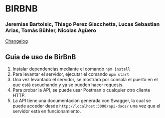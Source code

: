 # BIRBNB

### Jeremias Bartolsic, Thiago Perez Giacchetta, Lucas Sebastian Arias, Tomás Bühler, Nicolas Agüero

[Changelog](./CHANGELOG.md)

## Guia de uso de BirBnB

1. Instalar dependencias mediante el comando `npm install`
2. Para levantar el servidor, ejecutar el comando `npm start`
3. Una vez levantado el servidor, se mostrara por consola el puerto en el que está escuchando y ya se pueden hacer requests.
4. Para probar la API, se puede usar Postman o cualquier otro cliente HTTP.
5. La API tiene una documentación generada con Swagger, la cual se puede acceder desde `http://localhost:3000/api-docs/` una vez que el servidor está en funcionamiento.
